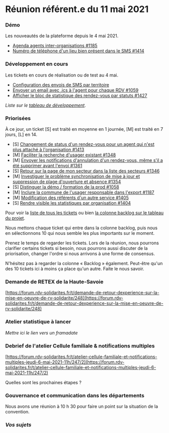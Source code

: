 # Réunion référent.e du 11 mai 2021

### Démo

Les nouveautés de la plateforme depuis le 4 mai 2021.

* [ Agenda agents inter-organisations #1185 ](https://github.com/betagouv/rdv-solidarites.fr/issues/1185)
* [ Numéro de téléphone d'un lieu bien présent dans le SMS #1414 ](https://github.com/betagouv/rdv-solidarites.fr/issues/1414)

### Développement en cours

Les tickets en cours de réalisation ou de test au 4 mai.

* [Configuration des envois de SMS par territoire](https://github.com/betagouv/rdv-solidarites.fr/issues/1408)
* [ Envoyer un email avec .ics à l'agent pour chaque RDV #1059 ](https://github.com/betagouv/rdv-solidarites.fr/issues/1059)
* [ Afficher le bloc de statistique des rendez-vous par statuts #1427 ](https://github.com/betagouv/rdv-solidarites.fr/issues/1427)

_Liste sur le_ [_tableau de développement_](https://github.com/betagouv/rdv-solidarites.fr/projects/8?fullscreen=true).

### Priorisées

À ce jour, un ticket \[S] est traité en moyenne en 1 journée, \[M] est traité en 7 jours, \[L] en 14.

* \[S] [ Changement de status d'un rendez-vous pour un agent qui n'est plus attaché à l'organisation #1413 ](https://github.com/betagouv/rdv-solidarites.fr/issues/1413)
* \[M] [ Faciliter la recherche d'usager existant #1348 ](https://github.com/betagouv/rdv-solidarites.fr/issues/1348)
* \[M] [ Envoyer les notifications d'annulation d'un rendez-vous, même s'il a été supprimer avant l'envoi #1361 ](https://github.com/betagouv/rdv-solidarites.fr/issues/1361)
* \[S] [ Retour sur la page de mon secteur dans la liste des secteurs #1346 ](https://github.com/betagouv/rdv-solidarites.fr/issues/1346)
* \[M] [ Investiguer le problème synchronisation de mise à jour et suppression de plage d'ouverture et absence #1354 ](https://github.com/betagouv/rdv-solidarites.fr/issues/1354)
* \[S] [ Distinguer la démo / formation de la prod #1058 ](https://github.com/betagouv/rdv-solidarites.fr/issues/1058)
* \[M] [ Inclure la commune de l'usager responsable dans l'export #1187 ](https://github.com/betagouv/rdv-solidarites.fr/issues/1187)
* \[M] [ Modification des référents d'un autre service #1405 ](https://github.com/betagouv/rdv-solidarites.fr/issues/1405)
* \[S] [ Rendre visible les statistiques par organisation #1404 ](https://github.com/betagouv/rdv-solidarites.fr/issues/1404)

Pour voir la [liste de tous les tickets](https://github.com/betagouv/rdv-solidarites.fr/issues?q=is%3Aissue+is%3Aopen) ou bien [la colonne backlog sur le tableau du projet](https://github.com/betagouv/rdv-solidarites.fr/projects/8?fullscreen=true).

Nous mettons chaque ticket qui entre dans la colonne backlog, puis nous en sélectionnons 10 qui nous semble les plus importants sur le moment.

Prenez le temps de regarder les tickets. Lors de la réunion, nous pourrons clarifier certains tickets si besoin, nous pourrons aussi discuter de la priorisation, changer l'ordre si nous arrivons à une forme de consensus.

N'hésitez pas à regarder la colonne « Backlog » également. Peut-être qu'un des 10 tickets ici à moins ça place qu'un autre. Faite le nous savoir.

### Demande de RETEX de la Haute-Savoie

[https://forum.rdv-solidarites.fr/t/demande-de-retour-dexperience-sur-la-mise-en-oeuvre-de-rv-solidarite/248](https://forum.rdv-solidarites.fr/t/demande-de-retour-dexperience-sur-la-mise-en-oeuvre-de-rv-solidarite/248)

### Atelier statistique à lancer

_Mettre ici le lien vers un framadate_

### Debrief de l'atelier Cellule familiale & notifications multiples

[https://forum.rdv-solidarites.fr/t/atelier-cellule-familiale-et-notifications-multiples-jeudi-6-mai-2021-11h/247/2](https://forum.rdv-solidarites.fr/t/atelier-cellule-familiale-et-notifications-multiples-jeudi-6-mai-2021-11h/247/2)

Quelles sont les prochaines étapes ?

### Gouvernance et communication dans les départements

Nous avons une réunion à 10 h 30 pour faire un point sur la situation de la convention.

### _Vos sujets_
